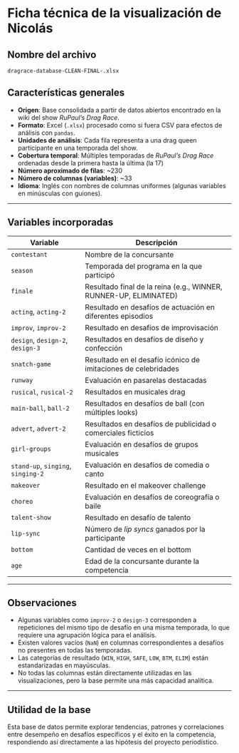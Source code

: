 # Ficha técnica de la visualización de Nicolás 

## Nombre del archivo
`dragrace-database-CLEAN-FINAL-.xlsx`

## Características generales

- **Origen**: Base consolidada a partir de datos abiertos encontrado en la wiki del show *RuPaul’s Drag Race*.
- **Formato**: Excel (`.xlsx`) procesado como si fuera CSV para efectos de análisis con `pandas`.
- **Unidades de análisis**: Cada fila representa a una drag queen participante en una temporada del show.
- **Cobertura temporal**: Múltiples temporadas de *RuPaul’s Drag Race* ordenadas desde la primera hasta la última (la 17)
- **Número aproximado de filas**: ~230
- **Número de columnas (variables)**: ~33
- **Idioma**: Inglés con nombres de columnas uniformes (algunas variables en minúsculas con guiones).

---

## Variables incorporadas

| Variable            | Descripción                                                                 |
|---------------------|-----------------------------------------------------------------------------|
| `contestant`             | Nombre de la concursante                                                    |
| `season`            | Temporada del programa en la que participó                                  |
| `finale`            | Resultado final de la reina (e.g., WINNER, RUNNER-UP, ELIMINATED)           |
| `acting`, `acting-2`| Resultado en desafíos de actuación en diferentes episodios                  |
| `improv`, `improv-2`| Resultado en desafíos de improvisación                                      |
| `design`, `design-2`, `design-3` | Resultados en desafíos de diseño y confección                    |
| `snatch-game`       | Resultado en el desafío icónico de imitaciones de celebridades              |
| `runway`            | Evaluación en pasarelas destacadas                                          |
| `rusical`, `rusical-2` | Resultados en musicales drag                                              |
| `main-ball`, `ball-2` | Resultados en desafíos de ball (con múltiples looks)                       |
| `advert`, `advert-2`| Resultados en desafíos de publicidad o comerciales ficticios                |
| `girl-groups`       | Evaluación en desafíos de grupos musicales                                  |
| `stand-up`, `singing`, `singing-2` | Evaluación en desafíos de comedia o canto                     |
| `makeover`          | Resultado en el makeover challenge                                          |
| `choreo`            | Evaluación en desafíos de coreografía o baile                               |
| `talent-show`       | Resultado en desafío de talento                                             |
| `lip-sync`     | Número de *lip syncs* ganados por la participante                           |
| `bottom`           | Cantidad de veces en el bottom                               
| `age`               | Edad de la concursante durante la competencia                          

---

## Observaciones

- Algunas variables como `improv-2` o `design-3` corresponden a repeticiones del mismo tipo de desafío en una misma temporada, lo que requiere una agrupación lógica para el análisis.
- Existen valores vacíos (`NaN`) en columnas correspondientes a desafíos no presentes en todas las temporadas.
- Las categorías de resultado (`WIN`, `HIGH`, `SAFE`, `LOW`, `BTM`, `ELIM`) están estandarizadas en mayúsculas.
- No todas las columnas están directamente utilizadas en las visualizaciones, pero la base permite una más capacidad analítica.

---

## Utilidad de la base

Esta base de datos permite explorar tendencias, patrones y correlaciones entre desempeño en desafíos específicos y el éxito en la competencia, respondiendo así directamente a las hipótesis del proyecto periodístico.
